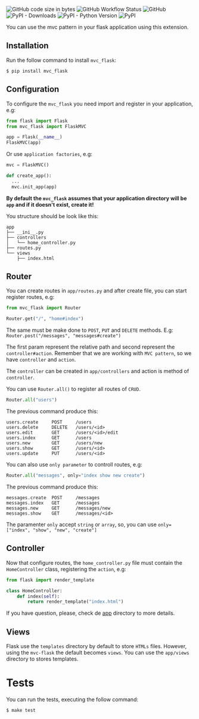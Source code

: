 ![GitHub code size in bytes](https://img.shields.io/github/languages/code-size/marcuxyz/mvc_flask) ![GitHub Workflow Status](https://img.shields.io/github/workflow/status/marcuxyz/mvc_flask/unit%20test) ![GitHub](https://img.shields.io/github/license/marcuxyz/mvc_flask) ![PyPI - Downloads](https://img.shields.io/pypi/dm/mvc_flask) ![PyPI - Python Version](https://img.shields.io/pypi/pyversions/mvc_flask) ![PyPI](https://img.shields.io/pypi/v/mvc_flask)

You can use the mvc pattern in your flask application using this extension.

## Installation

Run the follow command to install `mvc_flask`:

```shell
$ pip install mvc_flask
```

## Configuration

To configure the `mvc_flask` you need import and register in your application, e.g:


```python
from flask import Flask
from mvc_flask import FlaskMVC

app = Flask(__name__)
FlaskMVC(app)
```

Or use `application factories`, e.g:

```python
mvc = FlaskMVC()

def create_app():
  ...
  mvc.init_app(app)
```

**By default the `mvc_flask` assumes that your application directory will be `app` and if it doesn't exist, create it!**

You structure should be look like this: 

```text
app
├── __ini__.py
├── controllers
│   └── home_controller.py
├── routes.py
└── views
    ├── index.html
```

## Router
You can create routes in `app/routes.py` and after create file, you can start register routes, e.g:

```python
from mvc_flask import Router

Router.get("/", "home#index")
```

The same must be make done to `POST`, `PUT` and `DELETE` methods. E.g: `Router.post("/messages", "messages#create")`

The first param represent the relative path and second represent the `controller#action`. Remember that we are working with `MVC pattern`, so we have `controller` and `action`.

The `controller` can be created in `app/controllers` and action is method of `controller`.

You can use `Router.all()` to register all routes of `CRUD`.

```python
Router.all("users")
```

The previous command produce this:

```shell
users.create     POST     /users
users.delete     DELETE   /users/<id>
users.edit       GET      /users/<id>/edit
users.index      GET      /users
users.new        GET      /users/new
users.show       GET      /users/<id>
users.update     PUT      /users/<id>
```

You can also use `only parameter` to controll routes, e.g:

```python
Router.all("messages", only="index show new create")
```

The previous command produce this:

```shell
messages.create  POST     /messages
messages.index   GET      /messages
messages.new     GET      /messages/new
messages.show    GET      /messages/<id>
```

The paramenter `only` accept `string` or `array`, so, you can use `only=["index", "show", "new", "create"]`

## Controller

Now that configure routes, the `home_controller.py` file must contain the `HomeController` class, registering the `action`, e.g:  

```python
from flask import render_template

class HomeController:
    def index(self):
        return render_template("index.html")
```

If you have question, please, check de [app](https://github.com/marcuxyz/mvc_flask/tree/main/app) directory to more details.

## Views

Flask use the `templates` directory by default to store `HTMLs` files. However, using the `mvc-flask` the default becomes `views`. You can use the `app/views` directory to stores templates.

# Tests

You can run the tests, executing the follow command:

```shell
$ make test
```
